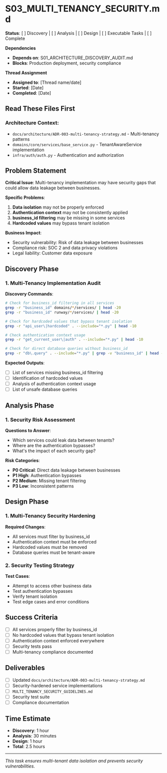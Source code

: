 # S03_MULTI_TENANCY_SECURITY.md

**Status**: [ ] Discovery | [ ] Analysis | [ ] Design | [ ] Executable Tasks | [ ] Complete

**Dependencies**
- **Depends on**: S01_ARCHITECTURE_DISCOVERY_AUDIT.md
- **Blocks**: Production deployment, security compliance

**Thread Assignment**
- **Assigned to**: [Thread name/date]
- **Started**: [Date]
- **Completed**: [Date]

## **Read These Files First**

### **Architecture Context:**
- `docs/architecture/ADR-003-multi-tenancy-strategy.md` - Multi-tenancy patterns
- `domains/core/services/base_service.py` - TenantAwareService implementation
- `infra/auth/auth.py` - Authentication and authorization

## **Problem Statement**

**Critical Issue**: Multi-tenancy implementation may have security gaps that could allow data leakage between businesses.

**Specific Problems**:
1. **Data isolation** may not be properly enforced
2. **Authentication context** may not be consistently applied
3. **business_id filtering** may be missing in some services
4. **Hardcoded values** may bypass tenant isolation

**Business Impact**: 
- Security vulnerability: Risk of data leakage between businesses
- Compliance risk: SOC 2 and data privacy violations
- Legal liability: Customer data exposure

## **Discovery Phase**

### **1. Multi-Tenancy Implementation Audit**

**Discovery Commands**:
```bash
# Check for business_id filtering in all services
grep -r "business_id" domains/*/services/ | head -20
grep -r "business_id" runway/*/services/ | head -20

# Check for hardcoded values that bypass tenant isolation
grep -r "api_user\|hardcoded" . --include="*.py" | head -10

# Check authentication context usage
grep -r "get_current_user\|auth" . --include="*.py" | head -10

# Check for direct database queries without business_id
grep -r "db\.query" . --include="*.py" | grep -v "business_id" | head -10
```

**Expected Outputs**:
- [ ] List of services missing business_id filtering
- [ ] Identification of hardcoded values
- [ ] Analysis of authentication context usage
- [ ] List of unsafe database queries

## **Analysis Phase**

### **1. Security Risk Assessment**

**Questions to Answer**:
- Which services could leak data between tenants?
- Where are the authentication bypasses?
- What's the impact of each security gap?

**Risk Categories**:
- **P0 Critical**: Direct data leakage between businesses
- **P1 High**: Authentication bypasses
- **P2 Medium**: Missing tenant filtering
- **P3 Low**: Inconsistent patterns

## **Design Phase**

### **1. Multi-Tenancy Security Hardening**

**Required Changes**:
- All services must filter by business_id
- Authentication context must be enforced
- Hardcoded values must be removed
- Database queries must be tenant-aware

### **2. Security Testing Strategy**

**Test Cases**:
- Attempt to access other business data
- Test authentication bypasses
- Verify tenant isolation
- Test edge cases and error conditions

## **Success Criteria**

- [ ] All services properly filter by business_id
- [ ] No hardcoded values that bypass tenant isolation
- [ ] Authentication context enforced everywhere
- [ ] Security tests pass
- [ ] Multi-tenancy compliance documented

## **Deliverables**

- [ ] Updated `docs/architecture/ADR-003-multi-tenancy-strategy.md`
- [ ] Security-hardened service implementations
- [ ] `MULTI_TENANCY_SECURITY_GUIDELINES.md`
- [ ] Security test suite
- [ ] Compliance documentation

## **Time Estimate**

- **Discovery**: 1 hour
- **Analysis**: 30 minutes
- **Design**: 1 hour
- **Total**: 2.5 hours

---

*This task ensures multi-tenant data isolation and prevents security vulnerabilities.*

